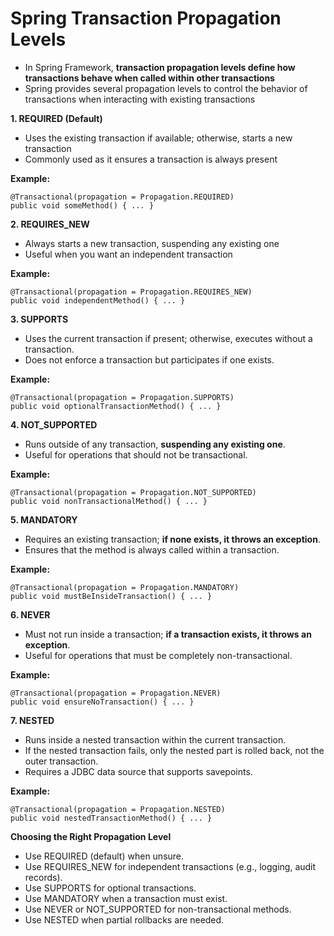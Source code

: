 # Spring Transaction Propagation Levels

- In Spring Framework, **transaction propagation levels define how transactions behave when called within other transactions**
- Spring provides several propagation levels to control the behavior of transactions when interacting with existing transactions

**1. REQUIRED (Default)**

- Uses the existing transaction if available; otherwise, starts a new transaction
- Commonly used as it ensures a transaction is always present

**Example:**
```
@Transactional(propagation = Propagation.REQUIRED)
public void someMethod() { ... }
```

**2. REQUIRES_NEW**

- Always starts a new transaction, suspending any existing one
- Useful when you want an independent transaction
  
**Example:**
```
@Transactional(propagation = Propagation.REQUIRES_NEW)
public void independentMethod() { ... }
```

**3. SUPPORTS**

- Uses the current transaction if present; otherwise, executes without a transaction.
- Does not enforce a transaction but participates if one exists.

**Example:**
```
@Transactional(propagation = Propagation.SUPPORTS)
public void optionalTransactionMethod() { ... }
```
**4. NOT_SUPPORTED**

- Runs outside of any transaction, **suspending any existing one**.
- Useful for operations that should not be transactional.

**Example:**
```
@Transactional(propagation = Propagation.NOT_SUPPORTED)
public void nonTransactionalMethod() { ... }
```

**5. MANDATORY**

- Requires an existing transaction; **if none exists, it throws an exception**.
- Ensures that the method is always called within a transaction.
  
**Example:**
```
@Transactional(propagation = Propagation.MANDATORY)
public void mustBeInsideTransaction() { ... }
```

**6. NEVER**

- Must not run inside a transaction; **if a transaction exists, it throws an exception**.
- Useful for operations that must be completely non-transactional.

**Example:**
```
@Transactional(propagation = Propagation.NEVER)
public void ensureNoTransaction() { ... }
```

**7. NESTED**

- Runs inside a nested transaction within the current transaction.
- If the nested transaction fails, only the nested part is rolled back, not the outer transaction.
- Requires a JDBC data source that supports savepoints.
  
**Example:**
```
@Transactional(propagation = Propagation.NESTED)
public void nestedTransactionMethod() { ... }
```

**Choosing the Right Propagation Level**

- Use REQUIRED (default) when unsure.
- Use REQUIRES_NEW for independent transactions (e.g., logging, audit records).
- Use SUPPORTS for optional transactions.
- Use MANDATORY when a transaction must exist.
- Use NEVER or NOT_SUPPORTED for non-transactional methods.
- Use NESTED when partial rollbacks are needed.

